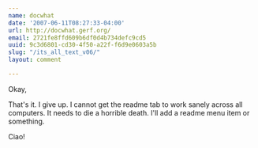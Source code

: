 ```yaml
---
name: docwhat
date: '2007-06-11T08:27:33-04:00'
url: http://docwhat.gerf.org/
email: 2721fe8ffd609b6df0d4b734defc9cd5
uuid: 9c3d6801-cd30-4f50-a22f-f6d9e0603a5b
slug: "/its_all_text_v06/"
layout: comment

---
```


Okay,

That's it. I give up.  I cannot get the readme tab to work sanely across all computers.  It needs to die a horrible death.  I'll add a readme menu item or something.

Ciao!
